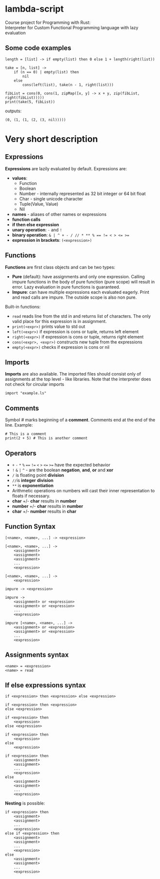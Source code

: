 # lambda-script
Course project for Programming with Rust:  
Interpreter for Custom Functional Programming language with lazy evaluation

## Some code examples
```
length = [list] -> if empty(list) then 0 else 1 + length(right(list))

take = [n, list] ->
    if (n == 0) | empty(list) then
        nil
    else 
        cons(left(list), take(n - 1, right(list)))
```

```
fibList = cons(0, cons(1, zipMap([x, y] -> x + y, zip(fibList, right(fibList)))))
print(take(5, fibList))
```
outputs:
```
(0, (1, (1, (2, (3, nil)))))
```

# Very short description

## Expressions
**Expressions** are lazily evaluated by default. Expressions are:
 - **values**:
   - Function
   - Boolean
   - Number - internally represented as 32 bit integer or 64 bit float
   - Char - single unicode character
   - Tuple(Value, Value)
   - Nil
 - **names** - aliases of other names or expressions
 - **function calls**
 - **if then else expression**
 - **unary operation**: ```-``` and ```!```
 - **binary operation**: ```& | ^ + - / // * ** % == != < > <= >= ```
 - **expression in brackets**: ```(<expression>)```

## Functions
**Functions** are first class objects and can be two types:
- **Pure** (default): have assignments and only one expression. Calling impure functions in the body of pure function (pure scope) will result in error. Lazy evaluation in pure functions is guaranteed.
- **Impure**: can have multiple expressions each evaluated eagerly. Print and read calls are impure. The outside scope is also non pure.

Built-in functions:
 - ```read``` reads line from the std in and returns list of characters. The only valid place for this expression is in assignment.
 - ```print(<expr>)```  prints value to std out
 - ```left(<expr>)``` if expression is cons or tuple, returns left element
 - ```right(<expr>)``` if expression is cons or tuple, returns right element
 - ```cons(<expr>, <expr>)``` constructs new tuple from the expressions
 - ```empty(<expr>)``` checks if expression is cons or nil

## Imports
**Imports** are also available. The imported files should consist only of assignments at the top level - like libraries.
Note that the interpreter does not check for circular imports
```
import "example.ls"
```
## Comments
Symbol # marks beginning of a **comment**. Comments end at the end of the line.
Example:
```
# This is a comment
print(2 + 5) # This is another comment
```

## Operators
- `+` `-` `*` `%` `==` `!=` `<` `>` `<=` `>=` have the expected behavior   
- `!` `&` `|` `^` - are the boolean **negation**, **and**, **or** and **xor**   
- `/` is floating point **division**  
- `//`is **integer** **division**  
- `**` is **exponentiation**  
- Arithmetic operations on numbers will cast their inner representation to floats if necessary.  
- **char** +/- **char** results in **number**
- **number** +/- **char** results in **number**
- **char** +/- **number** results in **char**

## Function Syntax
```
[<name>, <name>, ...] -> <expression>

[<name>, <name>, ...] ->
    <assignment>
    <assignment>
    <assignment>
    ...
    <expression>

[<name>, <name>, ...] ->
    <expression>

impure -> <expression>

impure ->
    <assignment> or <expression>
    <assignment> or <expression>
    ...
    <expression>

impure [<name>, <name>, ...] -> 
    <assignment> or <expression>
    <assignment> or <expression>
    ...
    <expression>
```

## Assignments syntax
```
<name> = <expression>
<name> = read
```

## If else expressions syntax
```
if <expression> then <expression> else <expression>

if <expression> then <expression>
else <expression>

if <expression> then
    <expression> 
else <expression>

if <expression> then
    <expression> 
else 
    <expression>

if <expression> then
    <assignment>
    <assignment>
    ...
    <expression> 
else 
    <assignment>
    <assignment>
    ...
    <expression>
```
**Nesting** is possible:
```
if <expression> then
    <assignment>
    <assignment>
    ...
    <expression>
else if <expression> then
    <assignment>
    <assignment>
    ...
    <expression>
else
    <assignment>
    <assignment>
    ...
    <expression>
```
